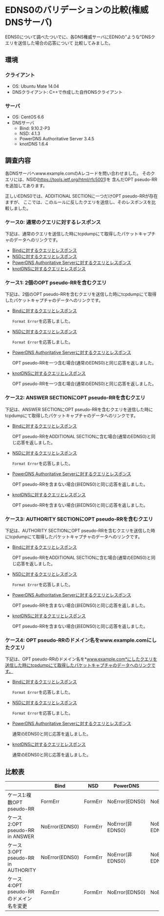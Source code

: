 # EDNS0のバリデーションの比較(権威DNSサーバ)

EDNS0について調べたついでに、各DNS権威サーバにEDN0の"ような"DNSクエリを送信した場合の応答について
比較してみました。

## 環境

### クライアント

* OS: Ubuntu Mate 14.04
* DNSクライアント: C++で作成した自作DNSクライアント

### サーバ

* OS: CentOS 6.6
* DNSサーバ
   - Bind: 9.10.2-P3
   - NSD: 4.1.3
   - PowerDNS Authoritative Server 3.4.5
   - knotDNS 1.6.4


## 調査内容

各DNSサーバへwww.example.comのAレコードを問い合わせました。
そのクエリには、NSID(https://tools.ietf.org/html/rfc5001)を
含んだOPT pseudo-RRを追加してあります。

正しいEDNS0では、ADDITIONAL SECTIONに一つだけOPT pseudo-RRが存在ますが、
ここでは、このルールに反したクエリを送信し、そのレスポンスを比較しました。



### ケース0: 通常のクエリに対するレスポンス

下記は、通常のクエリを送信した時にtcpdumpにて取得したパケットキャプチャのデータへのリンクです。

* [Bindに対するクエリとレスポンス](https://github.com/sischkg/edns0-validation/blob/master/cap/test_00_01.cap?raw=true)
* [NSDに対するクエリとレスポンス](https://github.com/sischkg/edns0-validation/blob/master/cap/test_00_02.cap?raw=true)
* [PowerDNS Authoritative Serverに対するクエリとレスポンス](https://github.com/sischkg/edns0-validation/blob/master/cap/test_00_03.cap?raw=true)
* [knotDNSに対するクエリとレスポンス](https://github.com/sischkg/edns0-validation/blob/master/cap/test_00_04.cap?raw=true)


### ケース1: 2個のOPT pseudo-RRを含むクエリ

下記は、2個のOPT pseudo-RRを含むクエリを送信した時にtcpdumpにて取得したパケットキャプチャのデータへのリンクです。

* [Bindに対するクエリとレスポンス](https://github.com/sischkg/edns0-validation/blob/master/cap/test_01_01.cap?raw=true)

  `Format Error`を応答しました。

* [NSDに対するクエリとレスポンス](https://github.com/sischkg/edns0-validation/blob/master/cap/test_01_02.cap?raw=true)

  `Format Error`を応答しました。

* [PowerDNS Authoritative Serverに対するクエリとレスポンス](https://github.com/sischkg/edns0-validation/blob/master/cap/test_01_03.cap?raw=true)

  OPT pseudo-RRを一つ含む場合(通常のEDNS0)と同じ応答を返しました。

* [knotDNSに対するクエリとレスポンス](https://github.com/sischkg/edns0-validation/blob/master/cap/test_01_04.cap?raw=true)

  OPT pseudo-RRを一つ含む場合(通常のEDNS0)と同じ応答を返しました。


### ケース2: ANSWER SECTIONにOPT pseudo-RRを含むクエリ

下記は、ANSWER SECTIONにOPT pseudo-RRを含むクエリを送信した時にtcpdumpにて取得したパケットキャプチャのデータへのリンクです。

* [Bindに対するクエリとレスポンス](https://github.com/sischkg/edns0-validation/blob/master/cap/test_02_01.cap?raw=true)

  OPT pseudo-RRをADDITIONAL SECTIONに含む場合(通常のEDNS0)と同じ応答を返しました。

* [NSDに対するクエリとレスポンス](https://github.com/sischkg/edns0-validation/blob/master/cap/test_02_02.cap?raw=true)

  `Format Error`を応答しました。

* [PowerDNS Authoritative Serverに対するクエリとレスポンス](https://github.com/sischkg/edns0-validation/blob/master/cap/test_02_03.cap?raw=true)

  OPT pseudo-RRを含まない場合(非EDNS0)と同じ応答を返しました。

* [knotDNSに対するクエリとレスポンス](https://github.com/sischkg/edns0-validation/blob/master/cap/test_02_04.cap?raw=true)

  OPT pseudo-RRを含まない場合(非EDNS0)と同じ応答を返しました。


### ケース3: AUTHORITY SECTIONにOPT pseudo-RRを含むクエリ

下記は、AUTHORITY SECTIONにOPT pseudo-RRを含むクエリを送信した時にtcpdumpにて取得したパケットキャプチャのデータへのリンクです。

* [Bindに対するクエリとレスポンス](https://github.com/sischkg/edns0-validation/blob/master/cap/test_03_01.cap?raw=true)

  OPT pseudo-RRをADDITIONAL SECTIONに含む場合(通常のEDNS0)と同じ応答を返しました。

* [NSDに対するクエリとレスポンス](https://github.com/sischkg/edns0-validation/blob/master/cap/test_03_02.cap?raw=true)

  `Format Error`を応答しました。

* [PowerDNS Authoritative Serverに対するクエリとレスポンス](https://github.com/sischkg/edns0-validation/blob/master/cap/test_03_03.cap?raw=true)

  OPT pseudo-RRを含まない場合(非EDNS0)と同じ応答を返しました。

* [knotDNSに対するクエリとレスポンス](https://github.com/sischkg/edns0-validation/blob/master/cap/test_03_04.cap?raw=true)

  OPT pseudo-RRを含まない場合(非EDNS0)と同じ応答を返しました。


### ケース4: OPT pseudo-RRのドメイン名をwww.example.comにしたクエリ

下記は、OPT pseudo-RRのドメイン名を*www.example.com*にしたクエリを送信した時にtcpdumpにて取得したパケットキャプチャのデータへのリンクです。

* [Bindに対するクエリとレスポンス](https://github.com/sischkg/edns0-validation/blob/master/cap/test_04_01.cap?raw=true)

  `Format Error`を応答しました。

* [NSDに対するクエリとレスポンス](https://github.com/sischkg/edns0-validation/blob/master/cap/test_04_02.cap?raw=true)

  `Format Error`を応答しました。

* [PowerDNS Authoritative Serverに対するクエリとレスポンス](https://github.com/sischkg/edns0-validation/blob/master/cap/test_04_03.cap?raw=true)

  通常のEDNS0と同じ応答を返しました。

* [knotDNSに対するクエリとレスポンス](https://github.com/sischkg/edns0-validation/blob/master/cap/test_04_04.cap?raw=true)

  通常のEDNS0と同じ応答を返しました。


## 比較表

|                                        | Bind           | NSD        | PowerDNS           | knotDNS         |
|----------------------------------------|----------------|------------|--------------------|-----------------|
|ケース1:複数OPT pseudo-RR               | FormErr        | FormErr    | NoError(EDNS0)     |NoError(EDNS0)   |
|ケース2:OPT pseudo-RR in ANSWER         | NoError(EDNS0) | FormErr    | NoError(非EDNS0)   |NoError(非EDNS0) |
|ケース3:OPT pseudo-RR in AUTHORITY      | NoError(EDNS0) | FormErr    | NoError(非EDNS0)   |NoError(非EDNS0) |
|ケース4:OPT pseudo-RRのドメイン名を変更 | FormErr        | FormErr    | NoError(EDNS0)     |NoError(EDNS0)   |


